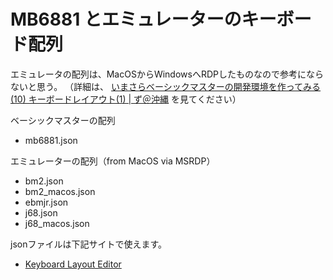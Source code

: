 # MB6881 とエミュレーターのキーボード配列

エミュレータの配列は、MacOSからWindowsへRDPしたものなので参考にならないと思う。
（詳細は、 <a href="https://www.zukeran.org/shin/d/2024/06/06/bm-development-environment-10/">いまさらベーシックマスターの開発環境を作ってみる(10) キーボードレイアウト(1) | ず＠沖縄</a> を見てください）

ベーシックマスターの配列
- mb6881.json

エミュレーターの配列（from MacOS via MSRDP）
- bm2.json
- bm2\_macos.json
- ebmjr.json
- j68.json
- j68\_macos.json

jsonファイルは下記サイトで使えます。
- [Keyboard Layout Editor](http://www.keyboard-layout-editor.com/)
